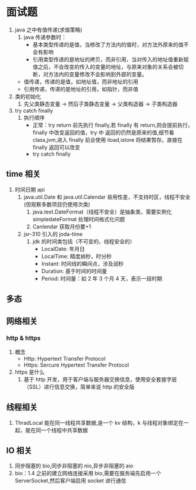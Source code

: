 # 面试题

1. java 之中有值传递(求值策略)
   1. java 传递参数时：
      - 基本类型传递的是值，当修改了方法内的值时，对方法外原来的值不会有影响
      - 引用类型传递的是地址的拷贝，而非引用，当对传入的地址值重新赋值之后，不会改变的传入的变量的地址，与原来对象的关系会被切断，对方法内的变量修改不会影响到外部的变量。
   - 值传递，传递的是值，如地址值，而非地址的引用
   - 引用传递，传递的是地址的引用，如指针，而非值
2. 类的初始化
   1. 先父类静态变量 -> 然后子类静态变量 -> 父类构造器 -> 子类构造器
3. try catch finally
   1. 执行顺序
      - 正常：try return 前先执行 finally,若 finally 有 return,则会提前执行，finally 中改变返回的值，try 中 返回的仍然是原来的值,细节看 class,jvm,进入 finally 前会使用 iload,istore 将结果暂存。直接在 finally 返回可以改变
      - try catch finally

## time 相关

1. 时间日期 api
   1. java.util.Date 和 java.util.Calendar 易用性差，不支持时区，线程不安全(但观察多数项目仍使用次类)
      1. java.text.DateFormat（线程不安全）是抽象类，需要实例化 simpledateFormat 处理时间格式化问题
      2. Canlendar 获取月份要+1
   2. jsr-310 引入的 joda-time
      1. jdk 的时间类包括（不可变的，线程安全的）
         - LocalDate: 年月日
         - LocalTime: 精度纳秒，时分秒
         - Instant: 时间线的瞬间点，涉及润秒
         - Duration: 基于时间的时间量
         - Period: 时间量：如 2 年 3 个月 4 天，表示一段时期

## 多态

## 网络相关

### http & https

1. 概念
   - Http: Hypertext Transfer Protocol
   - Https: Sercure Hypertext Transfer Protocol
2. https 是什么
   1. 基于 http 开发，用于客户端与服务器交换信息，使用安全套接字层（SSL）进行信息交换，简单来说 http 的安全版

## 线程相关

1. ThradLocal 能在同一线程共享数据,是一个 kv 结构，k 与线程对象绑定在一起，能在同一个线程中共享数据

## IO 相关

1. 同步阻塞的 bio,同步非阻塞的 nio,异步非阻塞的 aio
2. bio：1.4 之前的建立网络连接采用 bio,需要在服务端先启用一个 ServerSocket,然后客户端启用 socket 进行通信
